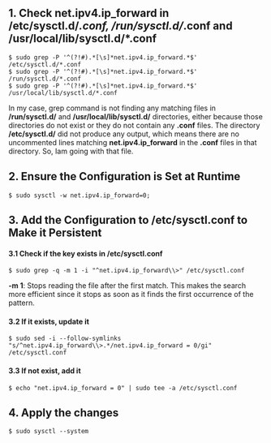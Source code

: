 ## 1. Check net.ipv4.ip_forward in /etc/sysctl.d/*.conf, /run/sysctl.d/*.conf and /usr/local/lib/sysctl.d/*.conf
    $ sudo grep -P '^(?!#).*[\s]*net.ipv4.ip_forward.*$' /etc/sysctl.d/*.conf
    $ sudo grep -P '^(?!#).*[\s]*net.ipv4.ip_forward.*$' /run/sysctl.d/*.conf
    $ sudo grep -P '^(?!#).*[\s]*net.ipv4.ip_forward.*$' /usr/local/lib/sysctl.d/*.conf

In my case, grep command is not finding any matching files in **/run/sysctl.d/** and **/usr/local/lib/sysctl.d/** directories, either because those directories 
do not exist or they do not contain any **.conf** files. The directory **/etc/sysctl.d/** did not produce any output, 
which means there are no uncommented lines matching **net.ipv4.ip_forward** in the **.conf** files in that directory. So, Iam going with that file.

## 2. Ensure the Configuration is Set at Runtime
    $ sudo sysctl -w net.ipv4.ip_forward=0;

## 3. Add the Configuration to /etc/sysctl.conf to Make it Persistent

#### 3.1 Check if the key exists in /etc/sysctl.conf
    $ sudo grep -q -m 1 -i "^net.ipv4.ip_forward\\>" /etc/sysctl.conf

**-m 1**: Stops reading the file after the first match. This makes the search more efficient since it stops as soon as it finds the first occurrence of the pattern.

#### 3.2 If it exists, update it
    $ sudo sed -i --follow-symlinks "s/^net.ipv4.ip_forward\\>.*/net.ipv4.ip_forward = 0/gi" /etc/sysctl.conf

#### 3.3 If not exist, add it
    $ echo "net.ipv4.ip_forward = 0" | sudo tee -a /etc/sysctl.conf

## 4. Apply the changes
    $ sudo sysctl --system
    

